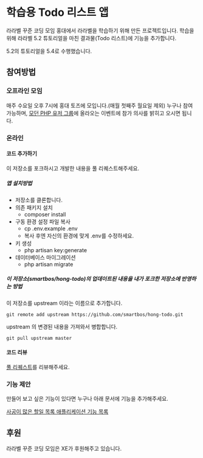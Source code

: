 # 학습용 Todo 리스트 앱
라라벨 꾸준 코딩 모임 홍대에서 라라벨을 학습하기 위해 만든 프로젝트입니다. 학습을 위해 라라벨 5.2 튜토리얼을 마친 결과물(Todo 리스트)에 기능을 추가합니다.
 
5.2의 튜토리얼을 5.4로 수행했습니다.

## 참여방법
### 오프라인 모임
매주 수요일 오후 7시에 홍대 토즈에 모입니다.(매월 첫째주 월요일 제외) 누구나 참여 가능하며, [모던 PHP 유저 그룹](https://www.facebook.com/groups/655071604594451)에 올라오는 이벤트에 참가 의사를 밝히고 오시면 됩니다.  

### 온라인

#### 코드 추가하기
이 저장소를 포크하시고 개발한 내용을 풀 리퀘스트해주세요.

##### 앱 설치방법

- 저장소를 클론합니다.
- 의존 패키지 설치
    - composer install
- 구동 환경 설정 파일 복사 
    - cp .env.example .env
    - 복사 후엔 자신의 환경에 맞게 .env를 수정하세요.
- 키 생성
    - php artisan key:generate
- 데이터베이스 마이그레이션
    - php artisan migrate
    
##### 이 저장소(smartbos/hong-todo)의 업데이트된 내용을 내가 포크한 저장소에 반영하는 방법

이 저장소를 upstream 이라는 이름으로 추가합니다.

```
git remote add upstream https://github.com/smartbos/hong-todo.git
```

upstream 의 변경된 내용을 가져와서 병합합니다.

```
git pull upstream master
```

#### 코드 리뷰

[풀 리퀘스트](https://github.com/smartbos/hong-todo/pulls)를 리뷰해주세요.

### 기능 제안
만들어 보고 싶은 기능이 있다면 누구나 아래 문서에 기능을 추가해주세요.

[사공이 많은 할일 목록 애플리케이션 기능 목록](https://docs.google.com/spreadsheets/d/11WQDfvgTCVr6ciEZcNvdnsOWow_m7ygDC9w6EnxbO2g/edit?usp=sharing)

## 후원
라라벨 꾸준 코딩 모임은 XE가 후원해주고 있습니다.